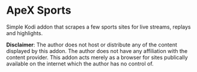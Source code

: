 # ApeX Sports

Simple Kodi addon that scrapes a few sports sites for live streams, replays and highlights.

**Disclaimer**:
The author does not host or distribute any of the content displayed by this addon. The author does not have any affiliation with the content provider.
This addon acts merely as a browser for sites publically available on the internet which the author has no control of.
